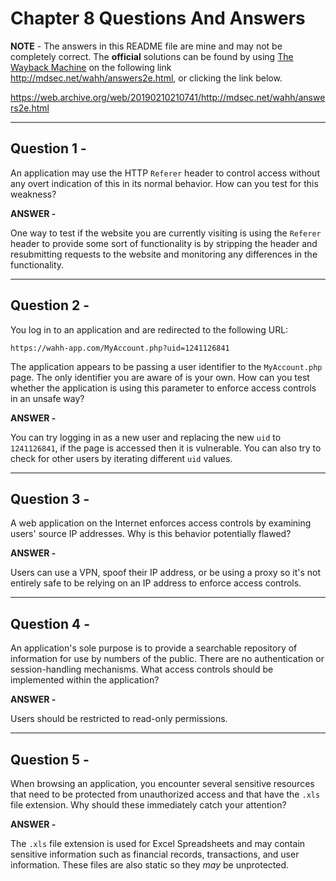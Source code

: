 # Chapter 8 Questions And Answers

**NOTE** - The answers in this README file are mine and may not be completely correct. The **official** solutions can be found by using [The Wayback Machine](https://web.archive.org/ "The WayBack Machine Website") on the following link http://mdsec.net/wahh/answers2e.html, or clicking the link below.

https://web.archive.org/web/20190210210741/http://mdsec.net/wahh/answers2e.html

---

## Question 1 -

An application may use the HTTP ```Referer``` header to control access without any overt indication of this in its normal behavior. How can you test for this weakness?

**ANSWER -**

One way to test if the website you are currently visiting is using the ```Referer``` header to provide some sort of functionality is by stripping the header and resubmitting requests to the website and monitoring any differences in the functionality.

---

## Question 2 -

You log in to an application and are redirected to the following URL:

```https://wahh-app.com/MyAccount.php?uid=1241126841```

The application appears to be passing a user identifier to the ```MyAccount.php``` page. The only identifier you are aware of is your own. How can you test whether the application is using this parameter to enforce access controls in an unsafe way?

**ANSWER -**

You can try logging in as a new user and replacing the new ```uid``` to ```1241126841```, if the page is accessed then it is vulnerable. You can also try to check for other users by iterating different ```uid``` values.

---

## Question 3 -

A web application on the Internet enforces access controls by examining users' source IP addresses. Why is this behavior potentially flawed?

**ANSWER -**

Users can use a VPN, spoof their IP address, or be using a proxy so it's not entirely safe to be relying on an IP address to enforce access controls.

---

## Question 4 -

An application's sole purpose is to provide a searchable repository of information for use by numbers of the public. There are no authentication or session-handling mechanisms. What access controls should be implemented within the application?

**ANSWER -**

Users should be restricted to read-only permissions.

---

## Question 5 -

When browsing an application, you encounter several sensitive resources that need to be protected from unauthorized access and that have the ```.xls``` file extension. Why should these immediately catch your attention?

**ANSWER -**

The ```.xls``` file extension is used for Excel Spreadsheets and may contain sensitive information such as financial records, transactions, and user information. These files are also static so they _may_ be unprotected.
